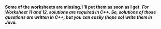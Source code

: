 **Some of the worksheets are missing. I'll put them as soon as I get.**
***For Worksheet 11 and 12, solutions are required in C++. So, solutions of those questions are written in C++, but you can easily (hope so) write them in Java.***
